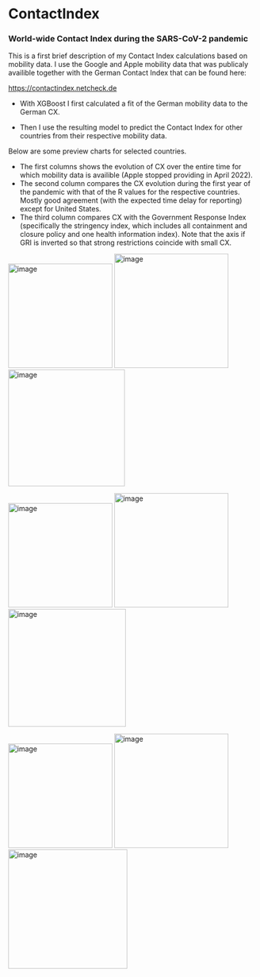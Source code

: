 # ContactIndex
### World-wide Contact Index during the SARS-CoV-2 pandemic

This is a first brief description of my Contact Index calculations based on mobility data. I use the Google and Apple mobility data that was publicaly availible together with the German Contact Index that can be found here:

https://contactindex.netcheck.de

- With XGBoost I first calculated a fit of the German mobility data to the German CX. 

- Then I use the resulting model to predict the Contact Index for other countries from their respective mobility data. 

Below are some preview charts for selected countries. 
- The first columns shows the evolution of CX over the entire time for which mobility data is availible (Apple stopped providing in April 2022). 
- The second column compares the CX evolution during the first year of the pandemic with that of the R values for the respective countries. Mostly good agreement (with the expected time delay for reporting) except for United States. 
- The third column compares CX with the Government Response Index (specifically the stringency index, which includes all containment and closure policy and one health information index). Note that the axis if GRI is inverted so that strong restrictions coincide with small CX.

<img width="210" alt="image" src="https://user-images.githubusercontent.com/127544698/224420337-bf822124-3062-4764-910b-d10d94579233.png">  <img width="230" alt="image" src="https://user-images.githubusercontent.com/127544698/224478394-b04771b7-aa0b-4626-ae22-7066ebb83fe3.png"> <img width="235" alt="image" src="https://user-images.githubusercontent.com/127544698/224568545-7429dbdb-2ced-4b7b-8559-95844594f4f0.png">



<img width="210" alt="image" src="https://user-images.githubusercontent.com/127544698/224420446-2f739ebe-9d34-4143-8d62-2ac3eebe2c62.png"> <img width="230" alt="image" src="https://user-images.githubusercontent.com/127544698/224478435-33f04127-383e-40df-bc42-ae5a94c3b57a.png"> <img width="237" alt="image" src="https://user-images.githubusercontent.com/127544698/224568506-394ecbcf-044d-4e20-b048-7b8e3ff36948.png">


<img width="210" alt="image" src="https://user-images.githubusercontent.com/127544698/224420531-25ad870b-b3ba-4ccd-96b4-286d088192ad.png"> <img width="230" alt="image" src="https://user-images.githubusercontent.com/127544698/224478445-e2f4e35c-eba2-4099-8f08-76c8b434c51e.png"> <img width="240" alt="image" src="https://user-images.githubusercontent.com/127544698/224568028-3a3bff81-5af4-4001-8bea-14d1eaccab3d.png">



